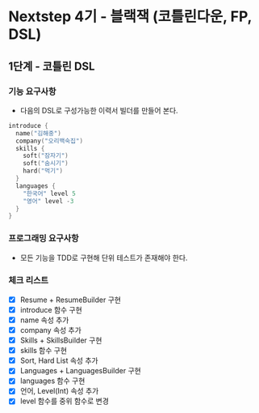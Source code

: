 # Nextstep 4기 - 블랙잭 (코틀린다운, FP, DSL)

## 1단계 - 코틀린 DSL

### 기능 요구사항

* 다음의 DSL로 구성가능한 이력서 빌더를 만들어 본다.
```kotlin
introduce {
  name("김해중")
  company("오리백숙집")
  skills {
    soft("잠자기")
    soft("숨시기")
    hard("먹기")
  }
  languages {
    "한국어" level 5
    "영어" level -3
  }
}
```

### 프로그래밍 요구사항
* 모든 기능을 TDD로 구현해 단위 테스트가 존재해야 한다.

### 체크 리스트
* [x] Resume + ResumeBuilder 구현
* [x] introduce 함수 구현
* [x] name 속성 추가
* [x] company 속성 추가
* [x] Skills + SkillsBuilder 구현
* [x] skills 함수 구현
* [x] Sort, Hard List 속성 추가
* [x] Languages + LanguagesBuilder 구현
* [x] languages 함수 구현
* [x] 언어, Level(Int) 속성 추가
* [x] level 함수를 중위 함수로 변경
